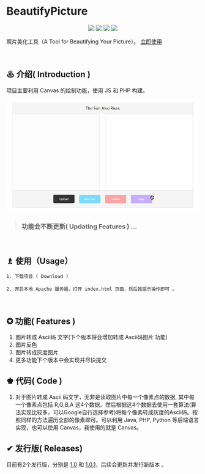 # BeautifyPicture

<p align="center">
<img src="https://img.shields.io/badge/language-js/php-red.svg">
<img src="https://img.shields.io/badge/platform-web-orange.svg">
<img src="https://img.shields.io/badge/version-1.0-blue.svg">
<img src="https://img.shields.io/badge/license-MIT-black.svg">
</p>

照片美化工具（A Tool for Beautifying Your Picture）。 [立即使用](#article-usage)

<br>

## ♨ 介绍( Introduction )

项目主要利用 Canvas 的绘制功能，使用 JS 和 PHP 构建。

<img width="700px" src="./logo.gif">

> ### 功能会不断更新( Updating Features ) ...

<br>

## <span id="article-usage">♗ 使用（Usage）</span>

```
1. 下载项目 ( Download )

2. 开启本地 Apache 服务器，打开 index.html 页面，然后按提示操作即可 。
```
<br>

## ✪ 功能( Features )
1. 图片转成 Ascii码 文字(下个版本将会增加转成 Ascii码图片 功能)
2. 图片反色
3. 图片转成灰度图片
4. 更多功能下个版本中会实现并尽快提交

## ♚ 代码( Code )

1. 对于图片转成 Ascii 码文字，无非是读取图片中每一个像素点的数据, 其中每一个像素点包括 R,G,B,A 这4个数据。然后根据这4个数据去使用一套算法(算法实现比较多，可以Google自行选择参考)将每个像素转成灰度的Ascii码。按照同样的方法遍历全部的像素即可。可以利用 Java, PHP, Python 等后端语言实现，也可以使用 Canvas，我使用的就是 Canvas。

## ✔ 发行版( Releases)
目前有2个发行版，分别是 [1.0](https://github.com/WGrape/BeautifyPicture/releases/tag/v-1.0) 和 [1.0.1](https://github.com/WGrape/BeautifyPicture/releases/tag/v-1.0.1)，后续会更新并发行新版本 。

